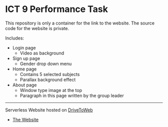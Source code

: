# ICT 9 Performance Task
This repository is only a container for the link to the website.
The source code for the website is private.

Includes:
- Login page
  - Video as background
- Sign up page
  - Gender drop down menu
- Home page
  - Contains 5 selected subjects
  - Parallax background effect
- About page
  - Window type image at the top
  - Paragraph in this page written by the group leader
---
Serverless Website hosted on [DriveToWeb](https://www.drv.tw) <br>
- [The Website](https://0gzzh66ccmozxpithyhlna.on.drv.tw/ICT_PETA/Login.html)
